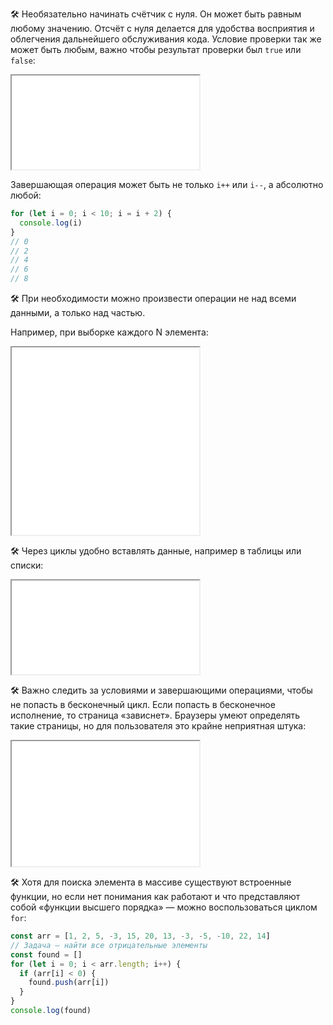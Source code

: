 🛠 Необязательно начинать счётчик с нуля. Он может быть равным любому значению. Отсчёт с нуля делается для удобства восприятия и облегчения дальнейшего обслуживания кода. Условие проверки так же может быть любым, важно чтобы результат проверки был `true` или `false`:

<iframe title="Название — for() — Дока" src="../demos/vindi-r-WWxaPV/" height="150"></iframe>

Завершающая операция может быть не только `i++` или `i--`, а абсолютно любой:

```js
for (let i = 0; i < 10; i = i + 2) {
  console.log(i)
}
// 0
// 2
// 4
// 6
// 8
```

🛠 При необходимости можно произвести операции не над всеми данными, а только над частью.

Например, при выборке каждого N элемента:

<iframe title="Название — for() — Дока" src="../demos/vindi-r-ROReQM/" height="300"></iframe>

🛠 Через циклы удобно вставлять данные, например в таблицы или списки:

<iframe title="Название — for() — Дока" src="../demos/vindi-r-gyMQYq/" height="150"></iframe>

🛠 Важно следить за условиями и завершающими операциями, чтобы не попасть в бесконечный цикл. Если попасть в бесконечное исполнение, то страница «зависнет». Браузеры умеют определять такие страницы, но для пользователя это крайне неприятная штука:

<iframe title="Название — for() — Дока" src="../demos/vindi-r-axZQLY/" height="200"></iframe>

🛠 Хотя для поиска элемента в массиве существуют встроенные функции, но если нет понимания как работают и что представляют собой «функции высшего порядка» — можно воспользоваться циклом `for`:

```js
const arr = [1, 2, 5, -3, 15, 20, 13, -3, -5, -10, 22, 14]
// Задача — найти все отрицательные элементы
const found = []
for (let i = 0; i < arr.length; i++) {
  if (arr[i] < 0) {
    found.push(arr[i])
  }
}
console.log(found)
```
